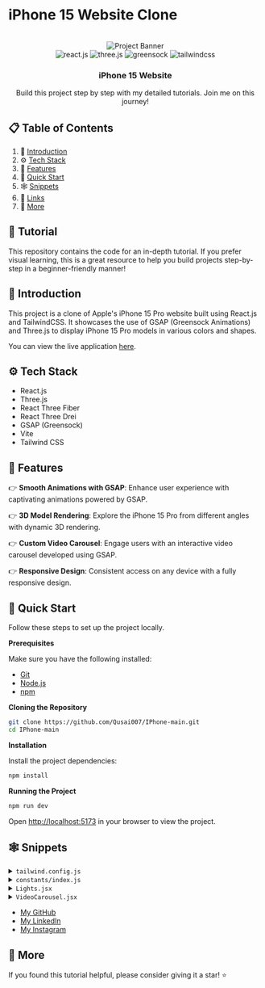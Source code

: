 # iPhone 15 Website Clone

<div align="center">
  <br />
    <img src="https://i.postimg.cc/37PnQw8n/Image-from.png" alt="Project Banner">
  <br />

  <div>
    <img src="https://img.shields.io/badge/-React_JS-black?style=for-the-badge&logoColor=white&logo=react&color=61DAFB" alt="react.js" />
    <img src="https://img.shields.io/badge/-Three_JS-black?style=for-the-badge&logoColor=white&logo=threedotjs&color=000000" alt="three.js" />
    <img src="https://img.shields.io/badge/-GSAP-black?style=for-the-badge&logoColor=white&logo=greensock&color=88CE02" alt="greensock" />
    <img src="https://img.shields.io/badge/-Tailwind_CSS-black?style=for-the-badge&logoColor=white&logo=tailwindcss&color=06B6D4" alt="tailwindcss" />
  </div>

  <h3 align="center">iPhone 15 Website</h3>

  <div align="center">
    Build this project step by step with my detailed tutorials. Join me on this journey!
  </div>
</div>

## 📋 Table of Contents

1. 🤖 [Introduction](#introduction)
2. ⚙️ [Tech Stack](#tech-stack)
3. 🔋 [Features](#features)
4. 🤸 [Quick Start](#quick-start)
5. 🕸️ [Snippets](#snippets)
6. 🔗 [Links](#links)
7. 🚀 [More](#more)

## 🚨 Tutorial

This repository contains the code for an in-depth tutorial. If you prefer visual learning, this is a great resource to help you build projects step-by-step in a beginner-friendly manner!

## <a name="introduction">🤖 Introduction</a>

This project is a clone of Apple's iPhone 15 Pro website built using React.js and TailwindCSS. It showcases the use of GSAP (Greensock Animations) and Three.js to display iPhone 15 Pro models in various colors and shapes.

You can view the live application [here](https://i-phone-main.vercel.app/).

## <a name="tech-stack">⚙️ Tech Stack</a>

- React.js
- Three.js
- React Three Fiber
- React Three Drei
- GSAP (Greensock)
- Vite
- Tailwind CSS

## <a name="features">🔋 Features</a>

👉 **Smooth Animations with GSAP**: Enhance user experience with captivating animations powered by GSAP.

👉 **3D Model Rendering**: Explore the iPhone 15 Pro from different angles with dynamic 3D rendering.

👉 **Custom Video Carousel**: Engage users with an interactive video carousel developed using GSAP.

👉 **Responsive Design**: Consistent access on any device with a fully responsive design.

## <a name="quick-start">🤸 Quick Start</a>

Follow these steps to set up the project locally.

**Prerequisites**

Make sure you have the following installed:

- [Git](https://git-scm.com/)
- [Node.js](https://nodejs.org/en)
- [npm](https://www.npmjs.com/)

**Cloning the Repository**

```bash
git clone https://github.com/Qusai007/IPhone-main.git
cd IPhone-main
```

**Installation**

Install the project dependencies:

```bash
npm install
```

**Running the Project**

```bash
npm run dev
```

Open [http://localhost:5173](http://localhost:5173) in your browser to view the project.

## <a name="snippets">🕸️ Snippets</a>

<details>
<summary><code>tailwind.config.js</code></summary>

```javascript
/** @type {import('tailwindcss').Config} */
export default {
  content: ["./index.html", "./src/**/*.{js,ts,jsx,tsx}"],
  theme: {
    extend: {
      colors: {
        blue: "#2997FF",
        gray: {
          DEFAULT: "#86868b",
          100: "#94928d",
          200: "#afafaf",
          300: "#42424570",
        },
        zinc: "#101010",
      },
    },
  },
  plugins: [],
};
```

</details>

<details>
<summary><code>constants/index.js</code></summary>

```javascript
import {
  blackImg,
  blueImg,
  highlightFirstVideo,
  highlightFourthVideo,
  highlightSecondVideo,
  highlightThirdVideo,
  whiteImg,
  yellowImg,
} from "../utils";

export const navLists = ["Store", "Mac", "iPhone", "Support"];

export const hightlightsSlides = [
  {
    id: 1,
    textLists: [
      "Enter A17 Pro.",
      "Game‑changing chip.",
      "Groundbreaking performance.",
    ],
    video: highlightFirstVideo,
    videoDuration: 4,
  },
  {
    id: 2,
    textLists: ["Titanium.", "So strong. So light. So Pro."],
    video: highlightSecondVideo,
    videoDuration: 5,
  },
  {
    id: 3,
    textLists: [
      "iPhone 15 Pro Max has the",
      "longest optical zoom in",
      "iPhone ever. Far out.",
    ],
    video: highlightThirdVideo,
    videoDuration: 2,
  },
  {
    id: 4,
    textLists: ["All-new Action button.", "What will yours do?."],
    video: highlightFourthVideo,
    videoDuration: 3.63,
  },
];

export const models = [
  {
    id: 1,
    title: "iPhone 15 Pro in Natural Titanium",
    color: ["#8F8A81", "#ffe7b9", "#6f6c64"],
    img: yellowImg,
  },
  {
    id: 2,
    title: "iPhone 15 Pro in Blue Titanium",
    color: ["#53596E", "#6395ff", "#21242e"],
    img: blueImg,
  },
  {
    id: 3,
    title: "iPhone 15 Pro in White Titanium",
    color: ["#C9C8C2", "#ffffff", "#C9C8C2"],
    img: whiteImg,
  },
  {
    id: 4,
    title: "iPhone 15 Pro in Black Titanium",
    color: ["#454749", "#3b3b3b", "#181819"],
    img: blackImg,
  },
];

export const sizes = [
  { label: '6.1"', value: "small" },
  { label: '6.7"', value: "large" },
];

export const footerLinks = [
  "Privacy Policy",
  "Terms of Use",
  "Sales Policy",
  "Legal",
  "Site Map",
];
```

</details>

<details>
<summary><code>Lights.jsx</code></summary>

```javascript
import { Environment, Lightformer } from "@react-three/drei";

const Lights = () => {
  return (
    <group name="lights">
      <Environment resolution={256}>
        <group>
          <Lightformer
            form="rect"
            intensity={10}
            position={[-1, 0, -10]}
            scale={10}
            color={"#495057"}
          />
          <Lightformer
            form="rect"
            intensity={10}
            position={[-10, 2, 1]}
            scale={10}
            rotation-y={Math.PI / 2}
          />
          <Lightformer
            form="rect"
            intensity={10}
            position={[10, 0, 1]}
            scale={10}
            rotation-y={Math.PI / 2}
          />
        </group>
      </Environment>

      <spotLight
        position={[-2, 10, 5]}
        angle={0.15}
        penumbra={1}
        decay={0}
        intensity={Math.PI * 0.2}
        color={"#f8f9fa"}
      />
      <spotLight
        position={[0, -25, 10]}
        angle={0.15}
        penumbra={1}
        decay={0}
        intensity={Math.PI * 0.2}
        color={"#f8f9fa"}
      />
      <spotLight
        position={[0, 15, 5]}
        angle={0.15}
        penumbra={1}
        decay={0.1}
        intensity={Math.PI * 3}
      />
    </group>
  );
};

export default Lights;
```

</details>

<details>
<summary><code>VideoCarousel.jsx</code></summary>

```javascript
import gsap from "gsap";
import { useGSAP } from "@gsap/react";
import { ScrollTrigger } from "gsap/all";
gsap.registerPlugin(ScrollTrigger);
import { useEffect, useRef, useState } from "react";

import { hightlightsSlides } from "../constants";
import { pauseImg, playImg, replayImg } from "../utils";

const VideoCarousel = () => {
  const videoRef = useRef([]);
  const videoSpanRef = useRef([]);
 

 const [currentIndex, setCurrentIndex] = useState(0);

  useEffect(() => {
    const tl = gsap.timeline({
      scrollTrigger: {
        trigger: "#videoCarousel",
        start: "top top",
        end: "bottom bottom",
        scrub: true,
      },
    });

    tl.to(videoRef.current[currentIndex], { opacity: 1, duration: 0.5 })
      .to(videoRef.current[currentIndex], { opacity: 0, duration: 0.5 }, "+=3")
      .to(videoRef.current[currentIndex], { opacity: 0, duration: 0.5 });

    return () => {
      tl.kill();
    };
  }, [currentIndex]);

  const handleVideoChange = (index) => {
    if (index !== currentIndex) {
      setCurrentIndex(index);
    }
  };

  return (
    <div className="relative" id="videoCarousel">
      {hightlightsSlides.map((slide, index) => (
        <video
          key={slide.id}
          ref={(el) => (videoRef.current[index] = el)}
          className="absolute inset-0 w-full h-full object-cover opacity-0"
          src={slide.video}
          loop
          muted
        />
      ))}
      <div className="flex justify-center space-x-4 absolute inset-0 top-1/2">
        {hightlightsSlides.map((slide, index) => (
          <button
            key={slide.id}
            onClick={() => handleVideoChange(index)}
            className={`${
              currentIndex === index ? "bg-blue-500" : "bg-gray-300"
            } p-2 rounded`}
          >
            {index + 1}
          </button>
        ))}
      </div>
    </div>
  );
};

export default VideoCarousel;
```

</details>

- [My GitHub](https://github.com/Qusai007/)
- [My LinkedIn](https://www.linkedin.com/in/qusai-johar/)
- [My Instagram](https://www.instagram.com/official_qusai_johar/)

## <a name="more">🚀 More</a>

If you found this tutorial helpful, please consider giving it a star! ⭐